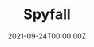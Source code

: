---
display_title: "Spyfall Game Night"
title: "Spyfall"
date: 2021-09-24T00:00:00Z
draft: false
layout: event
poster: "images/event_posters/2021-2022/spyfall.jpg"
poster_cover: "contain"
poster_position: "center"
short_description: "Come test your sneaky spy skills, or your clever detective skills during our Spyfall event!"
start_time: "6:00 - 7:00 PM EDT"
location: "Discord"
location_link: "http://discord.carletoncomputersciencesociety.ca/"
background: "images/orientation2018-min.jpeg"
publishdate: 2021-01-01
---